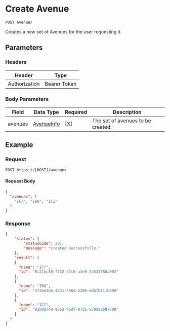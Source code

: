 # Create Avenue

    POST Avenue/
    
Creates a new set of Avenues for the user requesting it.

## Parameters

### Headers
Header | Type
--- | ---
Authorization | Bearer Token

### Body Parameters

Field | Data Type | Required | Description
--- | --- | --- | ---
avenues | [AvenueInfo][] | [X] | The set of avenues to be created.

## Example
### Request

    POST https://[HOST]/avenues

#### Request Body    
```json
{
  "avenues": [
    "ICT", "IBQ", "ICI"
  ]
}
```

### Response
``` json
{
    "status": {
        "statusCode": 201,
        "message": "Created successfully."
    },
    "result": [
    {
      "name": "ICT",
      "id": "8c2fbc50-f732-47c6-a3e0-3a532780a092"
    },
    {
      "name": "IBQ",
      "id": "3726e1bb-4531-456d-b289-ed6fb111b59d"
    },
    {
      "name": "ICI",
      "id": "92b9a748-9752-45df-87d1-539da2b87688"
    }
  ]
}
```

[AvenueInfo]: /server/api-docs/avenue/AvenueInfo.md